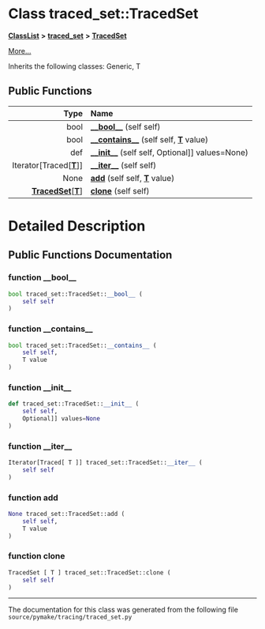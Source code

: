 
# Class traced\_set::TracedSet



[**ClassList**](annotated.md) **>** [**traced\_set**](namespacetraced__set.md) **>** [**TracedSet**](classtraced__set_1_1TracedSet.md)



[More...](#detailed-description)




Inherits the following classes: Generic,  T












## Public Functions

| Type | Name |
| ---: | :--- |
|  bool | [**\_\_bool\_\_**](#function-__bool__) (self self) <br> |
|  bool | [**\_\_contains\_\_**](#function-__contains__) (self self, [**T**](namespacetraced__set.md#variable-t) value) <br> |
|  def | [**\_\_init\_\_**](#function-__init__) (self self, Optional]] values=None) <br> |
|  Iterator[Traced[[**T**](namespacetraced__set.md#variable-t)]] | [**\_\_iter\_\_**](#function-__iter__) (self self) <br> |
|  None | [**add**](#function-add) (self self, [**T**](namespacetraced__set.md#variable-t) value) <br> |
|  [**TracedSet**](classtraced__set_1_1TracedSet.md)[[**T**](namespacetraced__set.md#variable-t)] | [**clone**](#function-clone) (self self) <br> |








# Detailed Description


 


    
## Public Functions Documentation


### function \_\_bool\_\_ 


```Python
bool traced_set::TracedSet::__bool__ (
    self self
) 
```



 


        

### function \_\_contains\_\_ 


```Python
bool traced_set::TracedSet::__contains__ (
    self self,
    T value
) 
```



 


        

### function \_\_init\_\_ 


```Python
def traced_set::TracedSet::__init__ (
    self self,
    Optional]] values=None
) 
```



 


        

### function \_\_iter\_\_ 


```Python
Iterator[Traced[ T ]] traced_set::TracedSet::__iter__ (
    self self
) 
```



 


        

### function add 


```Python
None traced_set::TracedSet::add (
    self self,
    T value
) 
```



 


        

### function clone 


```Python
TracedSet [ T ] traced_set::TracedSet::clone (
    self self
) 
```



 


        

------------------------------
The documentation for this class was generated from the following file `source/pymake/tracing/traced_set.py`
